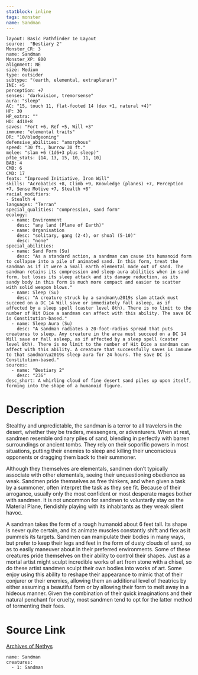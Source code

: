 ```yaml
---
statblock: inline
tags: monster
name: Sandman
---
```

```statblock
layout: Basic Pathfinder 1e Layout
source:  "Bestiary 2"
Monster_CR: 3
name: Sandman
Monster_XP: 800
alignment: NE
size: Medium
type: outsider
subtype: "(earth, elemental, extraplanar)"
INI: +5
perception: +7
senses: "darkvision, tremorsense"
aura: "sleep"
AC: "15, touch 11, flat-footed 14 (dex +1, natural +4)"
HP: 30
HP_extra: ""
HD: 4d10+8
saves: "Fort +6, Ref +5, Will +3"
immune: "elemental traits"
DR: "10/bludgeoning"
defensive_abilities: "amorphous"
speed: "30 ft., burrow 30 ft."
melee: "slam +6 (1d6+3 plus sleep)"
pf1e_stats: [14, 13, 15, 10, 11, 10]
BAB: 4
CMB: 6
CMD: 17
feats: "Improved Initiative, Iron Will"
skills: "Acrobatics +8, Climb +9, Knowledge (planes) +7, Perception +7, Sense Motive +7, Stealth +8"
racial_modifiers:
- Stealth 4
languages: "Terran"
special_qualities: "compression, sand form"
ecology:
  - name: Environment
    desc: "any land (Plane of Earth)"
  - name: Organisation
    desc: "solitary, gang (2-4), or shoal (5-10)"
    desc: "none"
special_abilities:
  - name: Sand Form (Su)
    desc: "As a standard action, a sandman can cause its humanoid form to collapse into a pile of animated sand. In this form, treat the sandman as if it were a Small earth elemental made out of sand. The sandman retains its compression and sleep aura abilities when in sand form, but loses its sleep attack and its damage reduction, as its sandy body in this form is much more compact and easier to scatter with solid weapon blows."
  - name: Sleep (Su)
    desc: "A creature struck by a sandman\u2019s slam attack must succeed on a DC 14 Will save or immediately fall asleep, as if affected by a sleep spell (caster level 8th). There is no limit to the number of Hit Dice a sandman can affect with this ability. The save DC is Constitution-based."
  - name: Sleep Aura (Su)
    desc: "A sandman radiates a 20-foot-radius spread that puts creatures to sleep. Any creature in the area must succeed on a DC 14 Will save or fall asleep, as if affected by a sleep spell (caster level 8th). There is no limit to the number of Hit Dice a sandman can affect with this ability. A creature that successfully saves is immune to that sandman\u2019s sleep aura for 24 hours. The save DC is Constitution-based."
sources:
  - name: "Bestiary 2"
    desc: "236"
desc_short: A whirling cloud of fine desert sand piles up upon itself, forming into the shape of a humanoid figure.
```
# Description
Stealthy and unpredictable, the sandman is a terror to all travelers in the desert, whether they be traders, messengers, or adventurers. When at rest, sandmen resemble ordinary piles of sand, blending in perfectly with barren surroundings or ancient tombs. They rely on their soporific powers in most situations, putting their enemies to sleep and killing their unconscious opponents or dragging them back to their summoner.

Although they themselves are elementals, sandmen don’t typically associate with other elementals, seeing their unquestioning obedience as weak. Sandmen pride themselves as free thinkers, and when given a task by a summoner, often interpret the task as they see fit. Because of their arrogance, usually only the most confident or most desperate mages bother with sandmen. It is not uncommon for sandmen to voluntarily stay on the Material Plane, fiendishly playing with its inhabitants as they wreak silent havoc.

A sandman takes the form of a rough humanoid about 6 feet tall. Its shape is never quite certain, and its animate muscles constantly shift and flex as it pummels its targets. Sandmen can manipulate their bodies in many ways, but prefer to keep their legs and feet in the form of dusty clouds of sand, so as to easily maneuver about in their preferred environments. Some of these creatures pride themselves on their ability to control their shapes. Just as a mortal artist might sculpt incredible works of art from stone with a chisel, so do these artist sandmen sculpt their own bodies into works of art. Some enjoy using this ability to reshape their appearance to mimic that of their conjurer or their enemies, allowing them an additional level of theatrics by either assuming a beautiful form or by allowing their form to melt away in a hideous manner. Given the combination of their quick imaginations and their natural penchant for cruelty, most sandmen tend to opt for the latter method of tormenting their foes.
# Source Link
[Archives of Nethys](https://aonprd.com/MonsterDisplay.aspx?ItemName=Sandman)
```encounter-table
name: Sandman
creatures:
  - 1: Sandman
```
